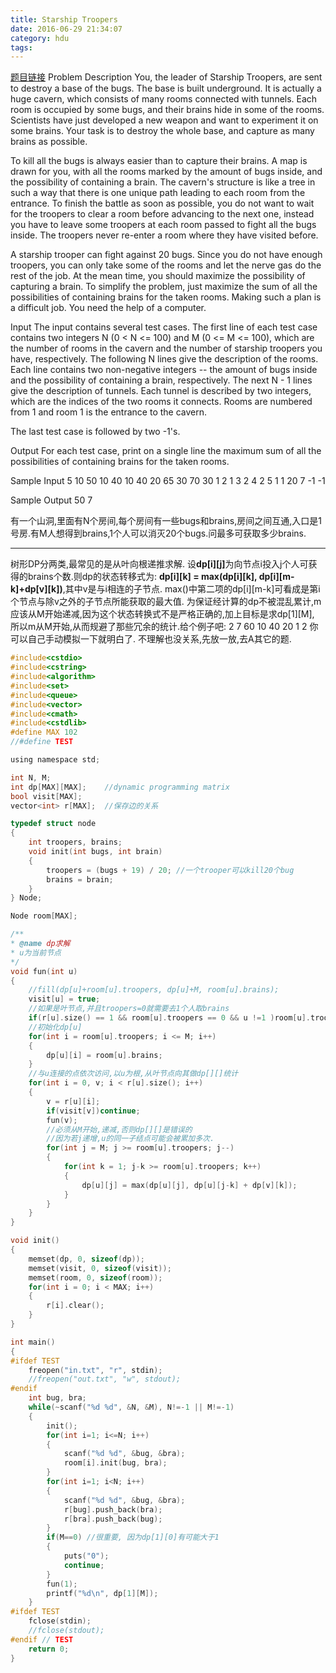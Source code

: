 ```yaml
---
title: Starship Troopers
date: 2016-06-29 21:34:07
category: hdu
tags:
---
```

[题目链接](http://acm.hdu.edu.cn/showproblem.php?pid=1011)
Problem Description
You, the leader of Starship Troopers, are sent to destroy a base of the bugs. The base is built underground. It is actually a huge cavern, which consists of many rooms connected with tunnels. Each room is occupied by some bugs, and their brains hide in some of the rooms. Scientists have just developed a new weapon and want to experiment it on some brains. Your task is to destroy the whole base, and capture as many brains as possible.

To kill all the bugs is always easier than to capture their brains. A map is drawn for you, with all the rooms marked by the amount of bugs inside, and the possibility of containing a brain. The cavern's structure is like a tree in such a way that there is one unique path leading to each room from the entrance. To finish the battle as soon as possible, you do not want to wait for the troopers to clear a room before advancing to the next one, instead you have to leave some troopers at each room passed to fight all the bugs inside. The troopers never re-enter a room where they have visited before.

A starship trooper can fight against 20 bugs. Since you do not have enough troopers, you can only take some of the rooms and let the nerve gas do the rest of the job. At the mean time, you should maximize the possibility of capturing a brain. To simplify the problem, just maximize the sum of all the possibilities of containing brains for the taken rooms. Making such a plan is a difficult job. You need the help of a computer.
 

Input
The input contains several test cases. The first line of each test case contains two integers N (0 < N <= 100) and M (0 <= M <= 100), which are the number of rooms in the cavern and the number of starship troopers you have, respectively. The following N lines give the description of the rooms. Each line contains two non-negative integers -- the amount of bugs inside and the possibility of containing a brain, respectively. The next N - 1 lines give the description of tunnels. Each tunnel is described by two integers, which are the indices of the two rooms it connects. Rooms are numbered from 1 and room 1 is the entrance to the cavern.

The last test case is followed by two -1's.
 

Output
For each test case, print on a single line the maximum sum of all the possibilities of containing brains for the taken rooms.
 

Sample Input
5 10
50 10
40 10
40 20
65 30
70 30
1 2
1 3
2 4
2 5
1 1
20 7
-1 -1
 

Sample Output
50
7

有一个山洞,里面有N个房间,每个房间有一些bugs和brains,房间之间互通,入口是1号房.有M人想得到brains,1个人可以消灭20个bugs.问最多可获取多少brains.
<hr/>

树形DP分两类,最常见的是从叶向根递推求解.
设<b>dp[i][j]</b>为向节点i投入j个人可获得的brains个数.则dp的状态转移式为:
<b>dp[i][k] = max(dp[i][k], dp[i][m-k]+dp[v][k])</b>,其中v是与i相连的子节点.
max()中第二项的dp[i][m-k]可看成是第i个节点与除v之外的子节点所能获取的最大值.
为保证经计算的dp不被混乱累计,m应该从M开始递减,因为这个状态转换式不是严格正确的,加上目标是求dp[1][M], 所以m从M开始,从而规避了那些冗余的统计.给个例子吧:
2 7
60 10
40 20
1 2
你可以自己手动模拟一下就明白了.
不理解也没关系,先放一放,去A其它的题.

```c
#include<cstdio>
#include<cstring>
#include<algorithm>
#include<set>
#include<queue>
#include<vector>
#include<cmath>
#include<cstdlib>
#define MAX 102
//#define TEST

using namespace std;

int N, M;
int dp[MAX][MAX];    //dynamic programming matrix
bool visit[MAX];
vector<int> r[MAX];  //保存边的关系

typedef struct node
{
    int troopers, brains;
    void init(int bugs, int brain)
    {
        troopers = (bugs + 19) / 20; //一个trooper可以kill20个bug
        brains = brain;
    }
} Node;

Node room[MAX];

/**
* @name dp求解
* u为当前节点
*/
void fun(int u)
{
    //fill(dp[u]+room[u].troopers, dp[u]+M, room[u].brains);
    visit[u] = true;
    //如果是叶节点,并且troopers=0就需要去1个人取brains
    if(r[u].size() == 1 && room[u].troopers == 0 && u !=1 )room[u].troopers = 1;
    //初始化dp[u]
    for(int i = room[u].troopers; i <= M; i++)
    {
        dp[u][i] = room[u].brains;
    }
    //与u连接的点依次访问,以u为根,从叶节点向其做dp[][]统计
    for(int i = 0, v; i < r[u].size(); i++)
    {
        v = r[u][i];
        if(visit[v])continue;
        fun(v);
        //必须从M开始,递减,否则dp[][]是错误的
        //因为若j递增,u的同一子结点可能会被累加多次.
        for(int j = M; j >= room[u].troopers; j--)
        {
            for(int k = 1; j-k >= room[u].troopers; k++)
            {
                dp[u][j] = max(dp[u][j], dp[u][j-k] + dp[v][k]);
            }
        }
    }
}

void init()
{
    memset(dp, 0, sizeof(dp));
    memset(visit, 0, sizeof(visit));
    memset(room, 0, sizeof(room));
    for(int i = 0; i < MAX; i++)
    {
        r[i].clear();
    }
}

int main()
{
#ifdef TEST
    freopen("in.txt", "r", stdin);
    //freopen("out.txt", "w", stdout);
#endif
    int bug, bra;
    while(~scanf("%d %d", &N, &M), N!=-1 || M!=-1)
    {
        init();
        for(int i=1; i<=N; i++)
        {
            scanf("%d %d", &bug, &bra);
            room[i].init(bug, bra);
        }
        for(int i=1; i<N; i++)
        {
            scanf("%d %d", &bug, &bra);
            r[bug].push_back(bra);
            r[bra].push_back(bug);
        }
        if(M==0) //很重要, 因为dp[1][0]有可能大于1
        {
            puts("0");
            continue;
        }
        fun(1);
        printf("%d\n", dp[1][M]);
    }
#ifdef TEST
    fclose(stdin);
    //fclose(stdout);
#endif // TEST
    return 0;
}

```